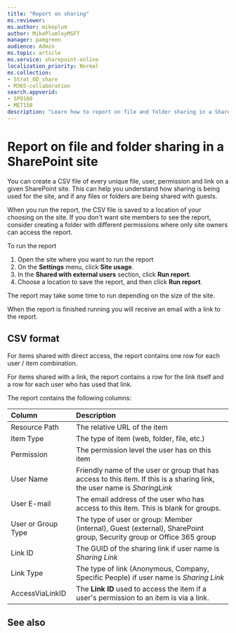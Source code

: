 ```yaml
---
title: "Report on sharing"
ms.reviewer: 
ms.author: mikeplum
author: MikePlumleyMSFT
manager: pamgreen
audience: Admin
ms.topic: article
ms.service: sharepoint-online
localization_priority: Normal
ms.collection:  
- Strat_OD_share
- M365-collaboration
search.appverid:
- SPO160
- MET150
description: "Learn how to report on file and folder sharing in a SharePoint site."
---
```


# Report on file and folder sharing in a SharePoint site

You can create a CSV file of every unique file, user, permission and link on a given SharePoint site. This can help you understand how sharing is being used for the site, and if any files or folders are being shared with guests.

When you run the report, the CSV file is saved to a location of your choosing on the site. If you don't want site members to see the report, consider creating a folder with different permissions where only site owners can access the report.

To run the report
1. Open the site where you want to run the report
2. On the **Settings** menu, click **Site usage**.
3. In the **Shared with external users** section, click **Run report**.
4. Choose a location to save the report, and then click **Run report**.

The report may take some time to run depending on the size of the site.

When the report is finished running you will receive an email with a link to the report.

## CSV format

For items shared with direct access, the report contains one row for each user / item combination.

For items shared with a link, the report contains a row for the link itself and a row for each user who has used that link.

The report contains the following columns:

|Column|Description|
|:---|:---|
|Resource Path|The relative URL of the item|
|Item Type|The type of item (web, folder, file, etc.)|
|Permission|The permission level the user has on this item|
|User Name|Friendly name of the user or group that has access to this item. If this is a sharing link, the user name is *SharingLink*|
|User E-mail|The email address of the user who has access to this item. This is blank for groups.|
|User or Group Type|The type of user or group: Member (internal), Guest (external), SharePoint group, Security group or Office 365 group|
|Link ID|The GUID of the sharing link if user name is *Sharing Link*|
|Link Type|The type of link (Anonymous, Company, Specific People) if user name is *Sharing Link*|
|AccessViaLinkID|The **Link ID** used to access the item if a user's permission to an item is via a link.

## See also


